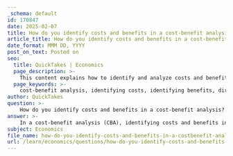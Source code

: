 ```yaml
---
_schema: default
id: 170847
date: 2025-02-07
title: How do you identify costs and benefits in a cost-benefit analysis?
article_title: How do you identify costs and benefits in a cost-benefit analysis?
date_format: MMM DD, YYYY
post_on_text: Posted on
seo:
  title: QuickTakes | Economics
  page_description: >-
    This content explains how to identify and analyze costs and benefits in a cost-benefit analysis (CBA), detailing steps such as defining the scope, identifying direct and indirect costs and benefits, quantifying them, calculating net benefits, and making informed decisions.
  page_keywords: >-
    cost-benefit analysis, identifying costs, identifying benefits, direct costs, indirect costs, opportunity costs, long-term costs, direct benefits, indirect benefits, intangible benefits, long-term benefits, quantify costs, quantify benefits, calculate net benefit, sensitivity analysis, decision-making
author: QuickTakes
question: >-
    How do you identify costs and benefits in a cost-benefit analysis?
answer: >-
    In a cost-benefit analysis (CBA), identifying costs and benefits involves a systematic approach to evaluate the total expected costs against the total expected benefits of a project or decision. Here’s how to effectively identify and analyze these components:\n\n### 1. **Define the Scope of the Analysis**\n   - Clearly outline the project or decision being evaluated. This includes understanding the objectives and the context in which the analysis is being conducted.\n\n### 2. **Identify Costs**\n   - **Direct Costs**: These are expenses that can be directly attributed to the project, such as materials, labor, and overhead costs.\n   - **Indirect Costs**: These are costs that are not directly tied to the project but are necessary for its completion, such as administrative expenses.\n   - **Opportunity Costs**: Consider the value of the next best alternative that is foregone when a particular decision is made.\n   - **Long-term Costs**: Include maintenance, operational costs, and any potential future liabilities.\n\n### 3. **Identify Benefits**\n   - **Direct Benefits**: These are the tangible advantages that can be directly linked to the project, such as increased revenue, cost savings, or improved efficiency.\n   - **Indirect Benefits**: These may include positive externalities, such as enhanced community well-being or environmental benefits.\n   - **Intangible Benefits**: Consider factors that are harder to quantify, such as customer satisfaction, brand reputation, or employee morale.\n   - **Long-term Benefits**: Assess the sustainability and future value generated by the project over time.\n\n### 4. **Quantify Costs and Benefits**\n   - Assign monetary values to both costs and benefits wherever possible. This may involve market research, expert opinions, or historical data analysis.\n   - Use techniques such as discounting future costs and benefits to present value terms to account for the time value of money.\n\n### 5. **Calculate Net Benefit**\n   - The net benefit is calculated by subtracting total costs from total benefits:\n   $$\n   \text{Net Benefit} = \text{Total Benefits} - \text{Total Costs}\n   $$\n   - A positive net benefit indicates that the benefits outweigh the costs, making the project potentially viable.\n\n### 6. **Graphical Representation**\n   - Utilize benefit and cost curves to visually represent the relationship between costs and benefits. This can help identify the optimal point where benefits significantly exceed costs, as discussed in the Optimal Scourging Theory.\n\n### 7. **Conduct Sensitivity Analysis**\n   - Assess how changes in assumptions or estimates affect the outcomes of the analysis. This helps in understanding the robustness of the findings and the potential risks involved.\n\n### 8. **Make Informed Decisions**\n   - Use the results of the cost-benefit analysis to guide decision-making. The goal is to ensure that the chosen option maximizes net benefits while minimizing costs.\n\nBy following these steps, you can effectively identify and analyze the costs and benefits associated with a project or decision, leading to more informed and strategic decision-making.
subject: Economics
file_name: how-do-you-identify-costs-and-benefits-in-a-costbenefit-analysis.md
url: /learn/economics/questions/how-do-you-identify-costs-and-benefits-in-a-costbenefit-analysis
---
```


&nbsp;